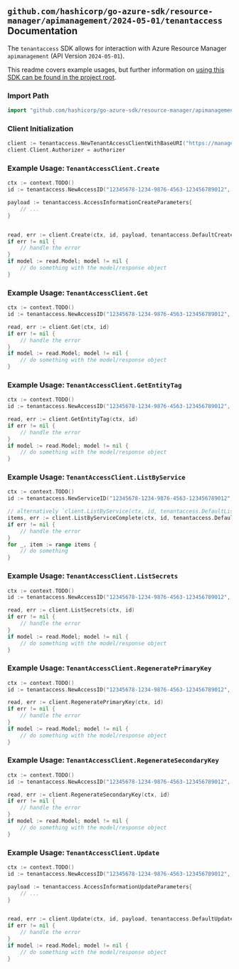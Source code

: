 
## `github.com/hashicorp/go-azure-sdk/resource-manager/apimanagement/2024-05-01/tenantaccess` Documentation

The `tenantaccess` SDK allows for interaction with Azure Resource Manager `apimanagement` (API Version `2024-05-01`).

This readme covers example usages, but further information on [using this SDK can be found in the project root](https://github.com/hashicorp/go-azure-sdk/tree/main/docs).

### Import Path

```go
import "github.com/hashicorp/go-azure-sdk/resource-manager/apimanagement/2024-05-01/tenantaccess"
```


### Client Initialization

```go
client := tenantaccess.NewTenantAccessClientWithBaseURI("https://management.azure.com")
client.Client.Authorizer = authorizer
```


### Example Usage: `TenantAccessClient.Create`

```go
ctx := context.TODO()
id := tenantaccess.NewAccessID("12345678-1234-9876-4563-123456789012", "example-resource-group", "serviceName", "access")

payload := tenantaccess.AccessInformationCreateParameters{
	// ...
}


read, err := client.Create(ctx, id, payload, tenantaccess.DefaultCreateOperationOptions())
if err != nil {
	// handle the error
}
if model := read.Model; model != nil {
	// do something with the model/response object
}
```


### Example Usage: `TenantAccessClient.Get`

```go
ctx := context.TODO()
id := tenantaccess.NewAccessID("12345678-1234-9876-4563-123456789012", "example-resource-group", "serviceName", "access")

read, err := client.Get(ctx, id)
if err != nil {
	// handle the error
}
if model := read.Model; model != nil {
	// do something with the model/response object
}
```


### Example Usage: `TenantAccessClient.GetEntityTag`

```go
ctx := context.TODO()
id := tenantaccess.NewAccessID("12345678-1234-9876-4563-123456789012", "example-resource-group", "serviceName", "access")

read, err := client.GetEntityTag(ctx, id)
if err != nil {
	// handle the error
}
if model := read.Model; model != nil {
	// do something with the model/response object
}
```


### Example Usage: `TenantAccessClient.ListByService`

```go
ctx := context.TODO()
id := tenantaccess.NewServiceID("12345678-1234-9876-4563-123456789012", "example-resource-group", "serviceName")

// alternatively `client.ListByService(ctx, id, tenantaccess.DefaultListByServiceOperationOptions())` can be used to do batched pagination
items, err := client.ListByServiceComplete(ctx, id, tenantaccess.DefaultListByServiceOperationOptions())
if err != nil {
	// handle the error
}
for _, item := range items {
	// do something
}
```


### Example Usage: `TenantAccessClient.ListSecrets`

```go
ctx := context.TODO()
id := tenantaccess.NewAccessID("12345678-1234-9876-4563-123456789012", "example-resource-group", "serviceName", "access")

read, err := client.ListSecrets(ctx, id)
if err != nil {
	// handle the error
}
if model := read.Model; model != nil {
	// do something with the model/response object
}
```


### Example Usage: `TenantAccessClient.RegeneratePrimaryKey`

```go
ctx := context.TODO()
id := tenantaccess.NewAccessID("12345678-1234-9876-4563-123456789012", "example-resource-group", "serviceName", "access")

read, err := client.RegeneratePrimaryKey(ctx, id)
if err != nil {
	// handle the error
}
if model := read.Model; model != nil {
	// do something with the model/response object
}
```


### Example Usage: `TenantAccessClient.RegenerateSecondaryKey`

```go
ctx := context.TODO()
id := tenantaccess.NewAccessID("12345678-1234-9876-4563-123456789012", "example-resource-group", "serviceName", "access")

read, err := client.RegenerateSecondaryKey(ctx, id)
if err != nil {
	// handle the error
}
if model := read.Model; model != nil {
	// do something with the model/response object
}
```


### Example Usage: `TenantAccessClient.Update`

```go
ctx := context.TODO()
id := tenantaccess.NewAccessID("12345678-1234-9876-4563-123456789012", "example-resource-group", "serviceName", "access")

payload := tenantaccess.AccessInformationUpdateParameters{
	// ...
}


read, err := client.Update(ctx, id, payload, tenantaccess.DefaultUpdateOperationOptions())
if err != nil {
	// handle the error
}
if model := read.Model; model != nil {
	// do something with the model/response object
}
```
